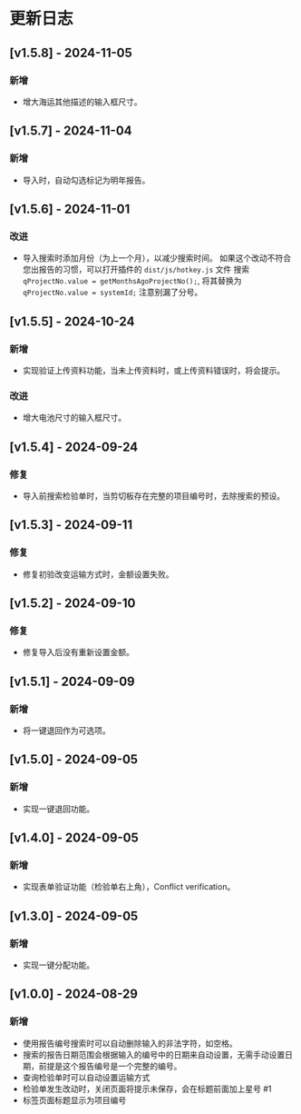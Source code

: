 # 更新日志

## [v1.5.8] - 2024-11-05
### 新增
- 增大海运其他描述的输入框尺寸。

## [v1.5.7] - 2024-11-04
### 新增
- 导入时，自动勾选标记为明年报告。

## [v1.5.6] - 2024-11-01
### 改进
- 导入搜索时添加月份（为上一个月），以减少搜索时间。
  如果这个改动不符合您出报告的习惯，可以打开插件的 `dist/js/hotkey.js` 文件
  搜索 `qProjectNo.value = getMonthsAgoProjectNo();`, 将其替换为 `qProjectNo.value = systemId;`
  注意别漏了分号。

## [v1.5.5] - 2024-10-24
### 新增
- 实现验证上传资料功能，当未上传资料时，或上传资料错误时，将会提示。

### 改进
- 增大电池尺寸的输入框尺寸。

## [v1.5.4] - 2024-09-24
### 修复
- 导入前搜索检验单时，当剪切板存在完整的项目编号时，去除搜索的预设。

## [v1.5.3] - 2024-09-11
### 修复
- 修复初验改变运输方式时，金额设置失败。

## [v1.5.2] - 2024-09-10
### 修复
- 修复导入后没有重新设置金额。

## [v1.5.1] - 2024-09-09
### 新增
- 将一键退回作为可选项。

## [v1.5.0] - 2024-09-05
### 新增
- 实现一键退回功能。

## [v1.4.0] - 2024-09-05
### 新增
- 实现表单验证功能（检验单右上角），Conflict verification。

## [v1.3.0] - 2024-09-05
### 新增
- 实现一键分配功能。

## [v1.0.0] - 2024-08-29
### 新增
- 使用报告编号搜索时可以自动删除输入的非法字符，如空格。
- 搜索的报告日期范围会根据输入的编号中的日期来自动设置，无需手动设置日期，前提是这个报告编号是一个完整的编号。
- 查询检验单时可以自动设置运输方式
- 检验单发生改动时，关闭页面将提示未保存，会在标题前面加上星号 #1
- 标签页面标题显示为项目编号
